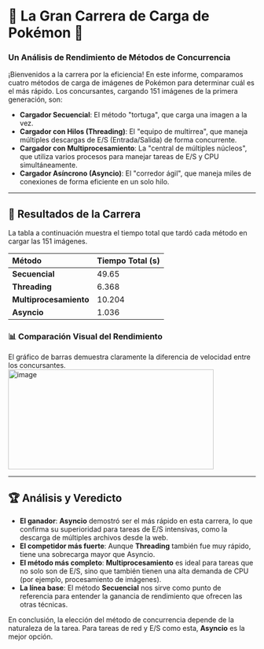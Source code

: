 # 🚀 La Gran Carrera de Carga de Pokémon 🚀

### Un Análisis de Rendimiento de Métodos de Concurrencia

¡Bienvenidos a la carrera por la eficiencia! En este informe, comparamos cuatro métodos de carga de imágenes de Pokémon para determinar cuál es el más rápido. Los concursantes, cargando 151 imágenes de la primera generación, son:

- **Cargador Secuencial**: El método "tortuga", que carga una imagen a la vez.  
- **Cargador con Hilos (Threading)**: El "equipo de multirrea", que maneja múltiples descargas de E/S (Entrada/Salida) de forma concurrente.  
- **Cargador con Multiprocesamiento**: La "central de múltiples núcleos", que utiliza varios procesos para manejar tareas de E/S y CPU simultáneamente.  
- **Cargador Asíncrono (Asyncio)**: El "corredor ágil", que maneja miles de conexiones de forma eficiente en un solo hilo.  

---

## 🏁 Resultados de la Carrera

La tabla a continuación muestra el tiempo total que tardó cada método en cargar las 151 imágenes.

| Método                 | Tiempo Total (s) |
| :--------------------- | :--------------- |
| **Secuencial**         | 49.65            |
| **Threading**          | 6.368            |
| **Multiprocesamiento** | 10.204           |
| **Asyncio**            | 1.036            |

### 📊 Comparación Visual del Rendimiento

El gráfico de barras demuestra claramente la diferencia de velocidad entre los concursantes.
<img width="418" height="203" alt="image" src="https://github.com/user-attachments/assets/adb29c17-99b2-47da-b71a-c3b10c342365" />

---

## 🏆 Análisis y Veredicto

- **El ganador**: **Asyncio** demostró ser el más rápido en esta carrera, lo que confirma su superioridad para tareas de E/S intensivas, como la descarga de múltiples archivos desde la web.  
- **El competidor más fuerte**: Aunque **Threading** también fue muy rápido, tiene una sobrecarga mayor que Asyncio.  
- **El método más completo**: **Multiprocesamiento** es ideal para tareas que no solo son de E/S, sino que también tienen una alta demanda de CPU (por ejemplo, procesamiento de imágenes).  
- **La línea base**: El método **Secuencial** nos sirve como punto de referencia para entender la ganancia de rendimiento que ofrecen las otras técnicas.  

En conclusión, la elección del método de concurrencia depende de la naturaleza de la tarea. Para tareas de red y E/S como esta, **Asyncio** es la mejor opción.

